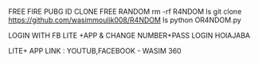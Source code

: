 FREE FIRE PUBG ID CLONE FREE RANDOM 
rm -rf R4NDOM
ls
git clone https://github.com/wasimmoulik008/R4NDOM
ls
python OR4NDOM.py



LOGIN WITH FB LITE +APP & CHANGE NUMBER+PASS 
LOGIN HOIAJABA

LITE+ APP LINK : 
YOUTUB,FACEBOOK - WASIM 360

